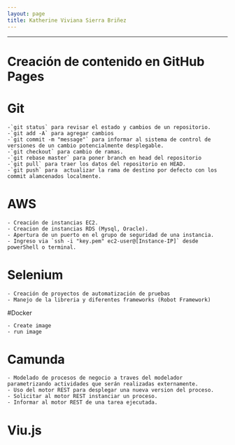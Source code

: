 ```yaml
---
layout: page
title: Katherine Viviana Sierra Briñez
---
```

---

# Creación de contenido en GitHub Pages 

# Git

    -`git status` para revisar el estado y cambios de un repositorio.
    -`git add -A` para agregar cambios
    -`git commit -m "message"` para informar al sistema de control de versiones de un cambio potencialmente desplegable.
    -`git checkout` para cambio de ramas.
    -`git rebase master` para poner branch en head del repositorio
    -`git pull` para traer los datos del repositorio en HEAD.
    -`git push` para  actualizar la rama de destino por defecto con los commit alamcenados localmente.

# AWS

    - Creación de instancias EC2.
    - Creacion de instancias RDS (Mysql, Oracle).
    - Apertura de un puerto en el grupo de seguridad de una instancia.
    - Ingreso via `ssh -i "key.pem" ec2-user@[Instance-IP]` desde powerShell o terminal.

# Selenium 

    - Creación de proyectos de automatización de pruebas
    - Manejo de la libreria y diferentes frameworks (Robot Framework)

#Docker

    - Create image
    - run image

# Camunda 

    - Modelado de procesos de negocio a traves del modelador parametrizando actividades que serán realizadas externamente.
    - Uso del motor REST para desplegar una nueva version del proceso.
    - Solicitar al motor REST instanciar un proceso.
    - Informar al motor REST de una tarea ejecutada.

# Viu.js